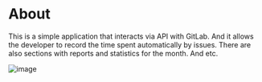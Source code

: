 # About
This is a simple application that interacts via API with GitLab. And it allows the developer to record the time spent automatically by issues. 
There are also sections with reports and statistics for the month. And etc.

![image](https://github.com/YuriyNev/GitlabTimeManager/assets/18414157/8eece482-c616-43fc-9866-76525a25ebde)
